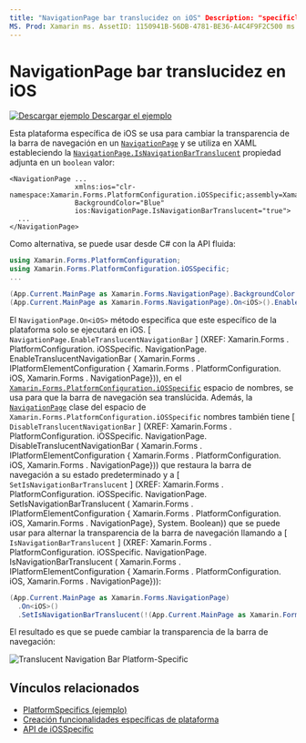 ```yaml
---
title: "NavigationPage bar translucidez on iOS" Description: "specificly de la plataforma le permite consumir funcionalidad que solo está disponible en una plataforma específica, sin necesidad de implementar representadores ni efectos personalizados. En este artículo se explica cómo consumir el específico de la plataforma iOS que cambia la transparencia de la barra de navegación en un NavigationPage.
MS. Prod: Xamarin ms. AssetID: 1150941B-56DB-4781-BE36-A4C4F9F2C500 ms. Technology: Xamarin-Forms Author: davidbritch ms. Author: dabritch ms. Date: 10/24/2018 no-LOC: [ Xamarin.Forms , Xamarin.Essentials ]
---
```


# <a name="navigationpage-bar-translucency-on-ios"></a>NavigationPage bar translucidez en iOS

[![Descargar ejemplo](~/media/shared/download.png) Descargar el ejemplo](https://docs.microsoft.com/samples/xamarin/xamarin-forms-samples/userinterface-platformspecifics)

Esta plataforma específica de iOS se usa para cambiar la transparencia de la barra de navegación en un [`NavigationPage`](xref:Xamarin.Forms.NavigationPage) y se utiliza en XAML estableciendo la [`NavigationPage.IsNavigationBarTranslucent`](xref:Xamarin.Forms.PlatformConfiguration.iOSSpecific.NavigationPage.IsNavigationBarTranslucentProperty) propiedad adjunta en un `boolean` valor:

```xaml
<NavigationPage ...
                xmlns:ios="clr-namespace:Xamarin.Forms.PlatformConfiguration.iOSSpecific;assembly=Xamarin.Forms.Core"
                BackgroundColor="Blue"
                ios:NavigationPage.IsNavigationBarTranslucent="true">
  ...
</NavigationPage>
```

Como alternativa, se puede usar desde C# con la API fluida:

```csharp
using Xamarin.Forms.PlatformConfiguration;
using Xamarin.Forms.PlatformConfiguration.iOSSpecific;
...

(App.Current.MainPage as Xamarin.Forms.NavigationPage).BackgroundColor = Color.Blue;
(App.Current.MainPage as Xamarin.Forms.NavigationPage).On<iOS>().EnableTranslucentNavigationBar();
```

El `NavigationPage.On<iOS>` método especifica que este específico de la plataforma solo se ejecutará en iOS. [ `NavigationPage.EnableTranslucentNavigationBar` ] (XREF: Xamarin.Forms . PlatformConfiguration. iOSSpecific. NavigationPage. EnableTranslucentNavigationBar ( Xamarin.Forms . IPlatformElementConfiguration { Xamarin.Forms . PlatformConfiguration. iOS, Xamarin.Forms . NavigationPage})), en el [`Xamarin.Forms.PlatformConfiguration.iOSSpecific`](xref:Xamarin.Forms.PlatformConfiguration.iOSSpecific) espacio de nombres, se usa para que la barra de navegación sea translúcida. Además, la [`NavigationPage`](xref:Xamarin.Forms.PlatformConfiguration.iOSSpecific.NavigationPage) clase del espacio de `Xamarin.Forms.PlatformConfiguration.iOSSpecific` nombres también tiene [ `DisableTranslucentNavigationBar` ] (XREF: Xamarin.Forms . PlatformConfiguration. iOSSpecific. NavigationPage. DisableTranslucentNavigationBar ( Xamarin.Forms . IPlatformElementConfiguration { Xamarin.Forms . PlatformConfiguration. iOS, Xamarin.Forms . NavigationPage})) que restaura la barra de navegación a su estado predeterminado y a [ `SetIsNavigationBarTranslucent` ] (XREF: Xamarin.Forms . PlatformConfiguration. iOSSpecific. NavigationPage. SetIsNavigationBarTranslucent ( Xamarin.Forms . IPlatformElementConfiguration { Xamarin.Forms . PlatformConfiguration. iOS, Xamarin.Forms . NavigationPage}, System. Boolean)) que se puede usar para alternar la transparencia de la barra de navegación llamando a [ `IsNavigationBarTranslucent` ] (XREF: Xamarin.Forms . PlatformConfiguration. iOSSpecific. NavigationPage. IsNavigationBarTranslucent ( Xamarin.Forms . IPlatformElementConfiguration { Xamarin.Forms . PlatformConfiguration. iOS, Xamarin.Forms . NavigationPage})):

```csharp
(App.Current.MainPage as Xamarin.Forms.NavigationPage)
  .On<iOS>()
  .SetIsNavigationBarTranslucent(!(App.Current.MainPage as Xamarin.Forms.NavigationPage).On<iOS>().IsNavigationBarTranslucent());
```

El resultado es que se puede cambiar la transparencia de la barra de navegación:

![](navigation-bar-translucent-images/translucent-navigation-bar.png "Translucent Navigation Bar Platform-Specific")

## <a name="related-links"></a>Vínculos relacionados

- [PlatformSpecifics (ejemplo)](https://docs.microsoft.com/samples/xamarin/xamarin-forms-samples/userinterface-platformspecifics)
- [Creación funcionalidades específicas de plataforma](~/xamarin-forms/platform/platform-specifics/index.md#creating-platform-specifics)
- [API de iOSSpecific](xref:Xamarin.Forms.PlatformConfiguration.iOSSpecific)
